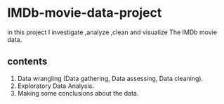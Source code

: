 # IMDb-movie-data-project
in this project I investigate ,analyze ,clean and visualize The IMDb movie data.

## contents
1. Data wrangling (Data gathering, Data assessing, Data cleaning).
2. Exploratory Data Analysis.
3. Making some conclusions about the data.
